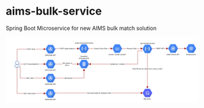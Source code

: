 # aims-bulk-service
Spring Boot Microservice for new AIMS bulk match solution

![Overview diagram of service](aims_bulk_match_iteration_two.png?raw=true "Overview diagram of service")
